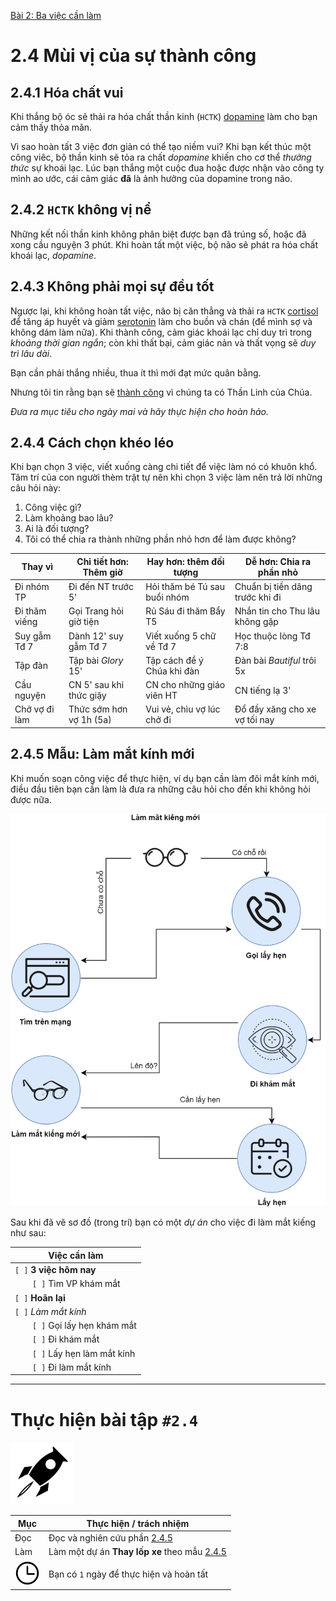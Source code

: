 [Bài 2: Ba việc cần làm](README.md)

# 2.4 Mùi vị của sự thành công

## 2.4.1 Hóa chất vui

Khi thắng bộ óc sẽ thải ra hóa chất thần kinh (`HCTK`) [dopamine] làm cho bạn cảm thấy thỏa mãn.

Vì sao hoàn tất 3 việc đơn giản có thể tạo niềm vui?
Khi bạn kết thúc một công viêc, bộ thần kinh sẽ tỏa ra chất _dopamine_ khiến cho cơ thể _thưởng thức_ sự khoái lạc.
Lúc bạn thắng một cuộc đua hoặc được nhận vào công ty mình ao ước, cái cảm giác **đã** là ảnh hưởng của dopamine trong não.

## 2.4.2 `HCTK` không vị nể

Những kết nối thần kinh không phân biệt được bạn đã trúng số, hoặc đã xong cầu nguyện 3 phút.
Khi hoàn tất một việc, bộ não sẽ phát ra hóa chất khoái lạc, _dopamine_.

## 2.4.3 Không phải mọi sự đều tốt

Ngược lại, khi không hoàn tất việc, não bị căn thẳng và thải ra `HCTK` [cortisol] để tăng áp huyết và giảm [serotonin] làm cho buồn và chán (để mình sợ và không dám làm nữa).
Khi thành công, cảm giác khoái lạc chỉ duy trì trong _khoảng thời gian ngắn_; còn khi thất bại, cảm giác nản và thất vọng sẽ _duy trì lâu dài_. 

Bạn cần phải thắng nhiều, thua ít thì mới đạt mức quân bằng.

Nhưng tôi tin rằng bạn sẽ [thành công][1 Cô-rinh-tô 15:57] vì chúng ta có Thần Linh của Chúa. 

*Đưa ra mục tiêu cho ngày mai và hãy thực hiện cho hoàn hảo.*

## 2.4.4 Cách chọn khéo léo

Khi bạn chọn 3 việc, viết xuống càng chi tiết để việc làm nó có khuôn khổ.
Tâm trí của con người thèm trật tự nên khi chọn 3 việc làm nên trả lời những câu hỏi này:

1. Công việc gì?
2. Làm khoảng bao lâu?
3. Ai là đối tượng?
4. Tôi có thể chia ra thành những phần nhỏ hơn để làm được không?

| Thay vì        | Chi tiết hơn: Thêm giờ   | Hay hơn: thêm đối tượng      | Dễ hơn: Chia ra phần nhỏ        |
|--------------- | ------------------------ | ---------------------------- | ------------------------------- |
| Đi nhóm TP     | Đi đến NT trước 5'       | Hỏi thăm bé Tú sau buổi nhóm | Chuẩn bị tiền dâng trước khi đi |
| Đi thăm viếng  | Gọi Trang hỏi giờ tiện   | Rủ Sáu đi thăm Bẩy T5        | Nhắn tin cho Thu lâu không gặp  |
| Suy gẫm Tđ 7   | Dành 12' suy gẫm Tđ 7    | Viết xuống 5 chữ về Tđ 7     | Học thuộc lòng Tđ 7:8           |
| Tập đàn        | Tập bài _Glory_ 15'      | Tập cách để ý Chúa khi đàn   | Đàn bài _Bautiful_ trôi 5x      |
| Cầu nguyện     | CN 5' sau khi thức giậy  | CN cho những giáo viên HT    | CN tiếng lạ 3'                  |
| Chở vợ đi làm  | Thức sớm hơn vợ 1h (5a)  | Vui vẻ, chìu vợ lúc chở đi   | Đổ đầy xăng cho xe vợ tối nay   |


## 2.4.5 Mẫu: Làm mắt kính mới

Khi muốn soạn công việc để thực hiện, ví dụ bạn cần làm đôi mắt kính mới, điều đầu tiên bạn cần làm là đưa ra những câu hỏi cho đến khi không hỏi được nữa.

![Hỏi cho hết](c2-graph-eyeglasses.png)

Sau khi đã vẽ sơ đồ (trong trí) bạn có một _dự án_ cho việc đi làm mắt kiếng như sau:

| Việc cần làm                 |
| ---------------------------- |
| `[ ]` **3 việc hôm nay**     |
|   `[ ]` Tìm VP khám mắt      |
| `[ ]` **Hoãn lại**           |
| `[ ]` _Làm mắt kính_         |
|   `[ ]` Gọi lấy hẹn khám mắt |
|   `[ ]` Đi khám mắt          |
|   `[ ]` Lấy hẹn làm mắt kính |
|   `[ ]` Đi làm mắt kính      |

----

# Thực hiện bài tập `#2.4`

<img src="../../icons/flying-bottle.svg" width="100">

| Mục | Thực hiện / trách nhiệm |
| --- | --- |
| Đọc | Đọc và nghiên cứu phần [2.4.5] |
| Làm | Làm một dự án __Thay lốp xe__ theo mẫu [2.4.5] |
| <img src="../../icons/icon-time.svg" width="40"/> | Bạn có `1` ngày để thực hiện và hoàn tất |

[1 Cô-rinh-tô 15:57]: https://twosparro.ws/bible/cadman.1co.15.57
[dopamine]: https://vi.wikipedia.org/wiki/Dopamine
[cortisol]: https://vi.wikipedia.org/wiki/Cortisol
[serotonin]: https://vi.wikipedia.org/wiki/Serotonin

[2.4.5]: section-4.md#245-m%E1%BA%ABu-l%C3%A0m-m%E1%BA%AFt-ki%E1%BA%BFng-m%E1%BB%9Bi
